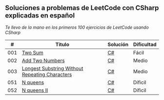 ## Soluciones a problemas de LeetCode con CSharp explicadas en español

_Te llevo de la mano en los primeros 100 ejercicios de LeetCode usando CSharp_

| # | Titulo | Solución | Dificultad |
|---| ----- | -------- | ---------- |
|001|[Two Sum](https://leetcode.com/problems/two-sum/) | [C#](https://github.com/Jonas-Lara/Ergo/blob/master/Algoritmos/TwoSums.cs)|Fácil|
|002|[Add Two Numbers](https://leetcode.com/problems/add-two-numbers/) | [C#](https://github.com/Jonas-Lara/Ergo/blob/master/Algoritmos/AddTwoNumbers.cs)|Medio|
|003|[Longest Substring Without Repeating Characters](https://leetcode.com/problems/longest-substring-without-repeating-characters/) | [C#]()|Medio|
|051|[N queens](https://leetcode.com/problems/n-queens/) | [C#]()|Díficil|
|052|[N queens II ](https://leetcode.com/problems/n-queens-ii/) | [C#]()|Díficil|
